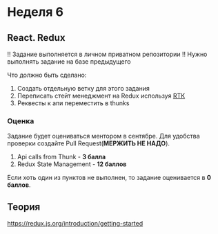 # Неделя 6

## React. Redux




!! Задание выполняется в личном приватном репозитории !!
Нужно выполнять задание на базе предыдущего




Что должно быть сделано:



1) Создать отдельную ветку для этого задания
2) Переписать стейт менеджмент на Redux используя [RTK](https://redux-toolkit.js.org/)
3) Реквесты к апи переместить в thunks

### Оценка




Задание будет оцениваться ментором в сентябре. Для удобства проверки создайте Pull Request(**МЕРЖИТЬ НЕ НАДО**).




1) Api calls from Thunk - **3 балла**
2) Redux State Management - **12 баллов**




Если хоть один из пунктов не выполнен, то задание оценивается в **0 баллов**.

## Теория
https://redux.js.org/introduction/getting-started
